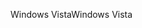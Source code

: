 <span data-ttu-id="fa763-101">Windows Vista</span><span class="sxs-lookup"><span data-stu-id="fa763-101">Windows Vista</span></span>